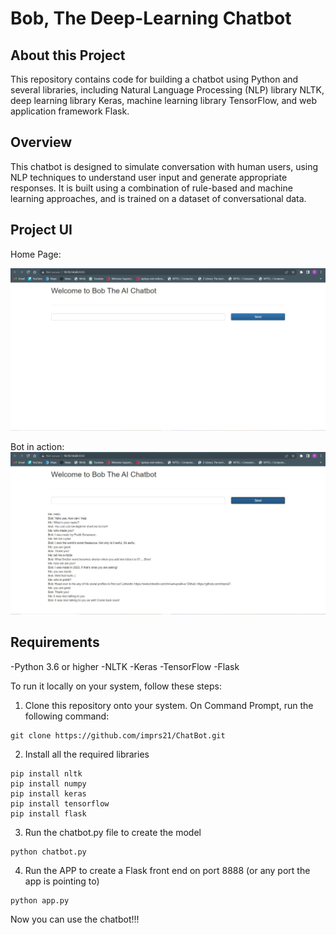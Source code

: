 # Bob, The Deep-Learning Chatbot

## About this Project
This repository contains code for building a chatbot using Python and several libraries, including Natural Language Processing (NLP) library NLTK, deep learning library Keras, machine learning library TensorFlow, and web application framework Flask.


## Overview
This chatbot is designed to simulate conversation with human users, using NLP techniques to understand user input and generate appropriate responses. It is built using a combination of rule-based and machine learning approaches, and is trained on a dataset of conversational data.
## Project UI
Home Page:

<img src="images/C1.JPG">

Bot in action:
<img src="images/C2.JPG">


## Requirements
-Python 3.6 or higher
-NLTK
-Keras
-TensorFlow
-Flask
  

To run it locally on your system, follow these steps:
1. Clone this repository onto your system. On Command Prompt, run the following command:
```
git clone https://github.com/imprs21/ChatBot.git
```

2. Install all the required libraries 
```
pip install nltk
pip install numpy
pip install keras
pip install tensorflow
pip install flask
```

3. Run the chatbot.py file to create the model
```
python chatbot.py
```

4. Run the APP to create a Flask front end on port 8888 (or any port the app is pointing to)
```
python app.py
```
Now you can use the chatbot!!!

